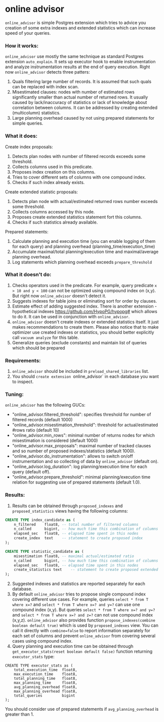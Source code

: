 # online advisor

`online_advisor` is simple Postgres extension which tries to advice you creation of some extra indexes and extended statistics
which can increase speed of your queries.

### How it works:
`online_advisor` use mostly the same technique as standard Postgres extension `auto_explain`.
It sets up executor hook to enable instrumentation and analyze instrumentation results at the end of query execution.
Right now `online_advisor` detects three patters:
1. Quals filtering large number of records. It is assumed that such quals can be replaced with index scan.
2. Misestimated clauses: nodes with number of estimated rows significantly smaller than actual number of returned rows.
It usually caused by lack/inaccuracy of statistics or lack of knowledge about correlation between columns. It can be addressed
by creating extended (multicolumn) statistics.
3. Large planning overhead caused by not using prepared statements for simple queries.

### What it does:
Create index proposals:
1. Detects plan nodes with number of filtered records exceeds some threshold.
2. Collects columns used in this predicate.
3. Proposes index creation on this columns.
4. Tries to cover different sets of columns with one compound index.
5. Checks if such index already exists.

Create extended statistic proposals:
1. Detects plan node with actual/estimated returned rows number exceeds some threshold.
2. Collects columns accessed by this node.
3. Proposes create extended statistics statement fort this columns.
4. Checks if such statistics already available.

Prepared statements:
1. Calculate planning and execution time (you can enable logging of them for each query) and planning overhead (planning_time/execution_time)
2. Accumulate maximal/total planning/execution time and maximal/average planning overhead.
3. Log statements which planning overhead exceeds `prepare_threshold`

### What it doesn't do:
1. Checks operators used in the predicate. For example, query predicate `x > 10 and y < 100` can not be optimized using compound index on (x,y). But right now `online_advisor` doesn't detect it.
2. Suggests indexes for table joins or eliminating sort for order by clauses.
3. Estimate effect of adding suggested index. There is another extension - hypothetical indexes https://github.com/HypoPG/hypopg# which allows to do it. It can be used in conjunction with `online_advisor`.
4. `online_advisor` doesn't create indexes or extended statistics itself. It just makes recommendations to create them. Please also notice that
to make optimizer use created indexes or statistics, you should better explicitly call `vacuum analyze` for this table.
4. Generalize queries (exclude constants) and maintain list of queries which should be prepared

### Requirements:
1. `online_advisor` should be included in `preload_shared_libraries` list.
2. You should `create extension `online_advisor` in each database you want to inspect.

### Tuning:
`online_advisor` has the following GUCs:
- "online_advisor.filtered_threshold": specifies threshold for number of filtered records (default 1000)
- "online_advisor.misestimation_threshold": threshold for actual/estimated #rows ratio (default 10)
- "online_advisor.min_rows": minimal number of returns nodes for which misestimation is considered (default 1000)
- "online_advisor.max_proposals": maximal number of tracked clauses and so number of proposed indexes/statistics (default 1000).
- "online_advisor.do_instrumentation": allows to switch on/off instrumentation and so collecting of data by `online_advisor` (default on).
- "online_advisor.log_duration": log planning/execution time for each query (default off).
- "online_advisor.prepare_threshold": minimal planning/execution time relation for suggesting use of prepared statements (default 1.0).



### Results:
1. Results can be obtained through `proposed_indexes` and `proposed_statistics` views having the following columns:
```sql
CREATE TYPE index_candidate as (
    n_filtered    float8, -- total number of filtered columns
	n_called      bigint, -- how much time this combination of columns was used
	elapsed_sec   float8, -- elapsed time spent in this nodes
	create_index  text    -- statement to create proposed index
);

CREATE TYPE statistic_candidate as (
    misestimation float8, -- maximal actual/estimated ratio
	n_called      bigint, -- how much time this combination of columns was used
	elapsed_sec   float8, -- elapsed time spent in this nodes
	create_statistics text    -- statement to create proposed extended statistics
);

```
2. Suggested indexes and statistics are reported separately for each database.
3. By default `online_advisor` tries to propose single compound index covering different use cases.
For example, queries `select * from T where x=?` and `select * from T where x=? and y=?`
can use one compound index (x,y). But queries `select * from T where x=? and y=?` and
`select * from T where x=? and z=?` can not use compound index (x,y,z).
`online_advisor` also provides function `propose_indexes(combine boolean default true)`
which is used by `proposed_indexes` view. You can call it directly with `combine=false` to report
information separately for each set of columns and prevent `online_advisor` from
covering several cases using compound index.
4. Query planning and execution time can be obtained through `get_executor_stats(reset boolean default false)` function returning `executor_stats` type:
```
CREATE TYPE executor_stats as (
    total_execution_time  float8,
	max_execution_time    float8,
	total_planning_time   float8,
	max_planning_time     float8,
	avg_planning_overhead float8,
	max_planning_overhead float8,
	total_queries         bigint
);
```
You should consider use of prepared statements if `avg_planning_overhead` is greater than 1.



